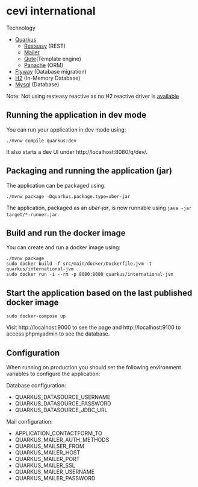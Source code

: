 # cevi international

Technology
* [Quarkus](https://quarkus.io)
  * [Resteasy](https://quarkus.io/guides/resteasy) (REST)
  * [Mailer](https://quarkus.io/guides/mailer-reference)
  * [Qute](https://quarkus.io/guides/qute)(Template engine)
  * [Panache](https://quarkus.io/guides/hibernate-orm-panache) (ORM)
* [Flyway](https://quarkus.io/guides/flyway) (Database migration)
* [H2](https://www.h2database.com) (In-Memory Database)
* [Mysql](https://www.mysql.com) (Database)

Note: Not using resteasy reactive as no H2 reactive driver is [available](https://github.com/quarkusio/quarkus/issues/20471)

## Running the application in dev mode

You can run your application in dev mode using:
```shell script
./mvnw compile quarkus:dev
```

It also starts a dev UI under http://localhost:8080/q/dev/.

## Packaging and running the application (jar)

The application can be packaged using:
```shell script
./mvnw package -Dquarkus.package.type=uber-jar
```

The application, packaged as an _über-jar_, is now runnable using `java -jar target/*-runner.jar`.

## Build and run the docker image

You can create and run a docker image using: 
```shell script
./mvnw package
sudo docker build -f src/main/docker/Dockerfile.jvm -t quarkus/international-jvm .
sudo docker run -i --rm -p 8080:8080 quarkus/international-jvm
```

## Start the application based on the last published docker image

```shell script
sudo docker-compose up
```

Visit http://localhost:9000 to see the page and http://localhost:9100 to access phpmyadmin to see the database.

## Configuration

When running on production you should set the following environment variables to configure the application:

Database configuration:
  * QUARKUS_DATASOURCE_USERNAME 
  * QUARKUS_DATASOURCE_PASSWORD 
  * QUARKUS_DATASOURCE_JDBC_URL

Mail configuration:
  * APPLICATION_CONTACTFORM_TO
  * QUARKUS_MAILER_AUTH_METHODS
  * QUARKUS_MAILSER_FROM
  * QUARKUS_MAILER_HOST
  * QUARKUS_MAILER_PORT
  * QUARKUS_MAILER_SSL
  * QUARKUS_MAILER_USERNAME
  * QUARKUS_MAILER_PASSWORD